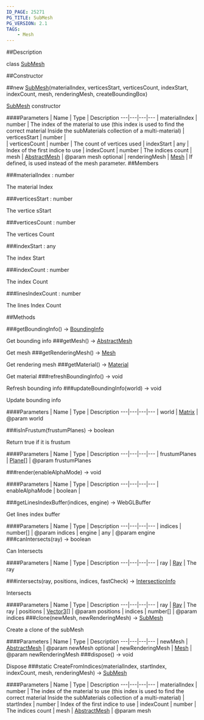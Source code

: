 ```yaml
---
ID_PAGE: 25271
PG_TITLE: SubMesh
PG_VERSION: 2.1
TAGS:
    - Mesh
---
```

##Description

class [SubMesh](/classes/2.2/SubMesh)



##Constructor

##new [SubMesh](/classes/2.2/SubMesh)(materialIndex, verticesStart, verticesCount, indexStart, indexCount, mesh, renderingMesh, createBoundingBox)

[SubMesh](/classes/2.2/SubMesh) constructor

####Parameters
 | Name | Type | Description
---|---|---|---
 | materialIndex | number |  The index of the material to use (this index is used to find the correct material Inside the subMaterials collection of a multi-material)
 | verticesStart | number |  
 | verticesCount | number |  The count of vertices used
 | indexStart | any |  Index of the first indice to use
 | indexCount | number |  The indices count
 | mesh | [AbstractMesh](/classes/2.2/AbstractMesh) |  @param mesh
optional | renderingMesh | [Mesh](/classes/2.2/Mesh) |  If defined, is used instead of the mesh parameter.
##Members

###materialIndex : number

The material Index

###verticesStart : number

The vertice sStart

###verticesCount : number

The vertices Count

###indexStart : any

The index Start

###indexCount : number

The index Count

###linesIndexCount : number

The lines Index Count

##Methods

###getBoundingInfo() &rarr; [BoundingInfo](/classes/2.2/BoundingInfo)

Get bounding info
###getMesh() &rarr; [AbstractMesh](/classes/2.2/AbstractMesh)

Get mesh
###getRenderingMesh() &rarr; [Mesh](/classes/2.2/Mesh)

Get rendering mesh
###getMaterial() &rarr; [Material](/classes/2.2/Material)

Get material
###refreshBoundingInfo() &rarr; void

Refresh bounding info
###updateBoundingInfo(world) &rarr; void

Update bounding info

####Parameters
 | Name | Type | Description
---|---|---|---
 | world | [Matrix](/classes/2.2/Matrix) |  @param world

###isInFrustum(frustumPlanes) &rarr; boolean

Return true if it is frustum

####Parameters
 | Name | Type | Description
---|---|---|---
 | frustumPlanes | [Plane](/classes/2.2/Plane)[] |  @param frustumPlanes

###render(enableAlphaMode) &rarr; void



####Parameters
 | Name | Type | Description
---|---|---|---
 | enableAlphaMode | boolean | 

###getLinesIndexBuffer(indices, engine) &rarr; WebGLBuffer

Get lines index buffer

####Parameters
 | Name | Type | Description
---|---|---|---
 | indices | number[] |  @param indices
 | engine | any |  @param engine
###canIntersects(ray) &rarr; boolean

Can Intersects

####Parameters
 | Name | Type | Description
---|---|---|---
 | ray | [Ray](/classes/2.2/Ray) |  The ray

###intersects(ray, positions, indices, fastCheck) &rarr; [IntersectionInfo](/classes/2.2/IntersectionInfo)

Intersects

####Parameters
 | Name | Type | Description
---|---|---|---
 | ray | [Ray](/classes/2.2/Ray) |  The ray
 | positions | [Vector3](/classes/2.2/Vector3)[] |  @param positions
 | indices | number[] |  @param indices
###clone(newMesh, newRenderingMesh) &rarr; [SubMesh](/classes/2.2/SubMesh)

Create a clone of the subMesh

####Parameters
 | Name | Type | Description
---|---|---|---
 | newMesh | [AbstractMesh](/classes/2.2/AbstractMesh) |  @param newMesh
optional | newRenderingMesh | [Mesh](/classes/2.2/Mesh) |  @param newRenderingMesh
###dispose() &rarr; void

Dispose
###static CreateFromIndices(materialIndex, startIndex, indexCount, mesh, renderingMesh) &rarr; [SubMesh](/classes/2.2/SubMesh)



####Parameters
 | Name | Type | Description
---|---|---|---
 | materialIndex | number |  The index of the material to use (this index is used to find the correct material Inside the subMaterials collection of a multi-material)
 | startIndex | number |  Index of the first indice to use
 | indexCount | number |  The indices count
 | mesh | [AbstractMesh](/classes/2.2/AbstractMesh) |  @param mesh
